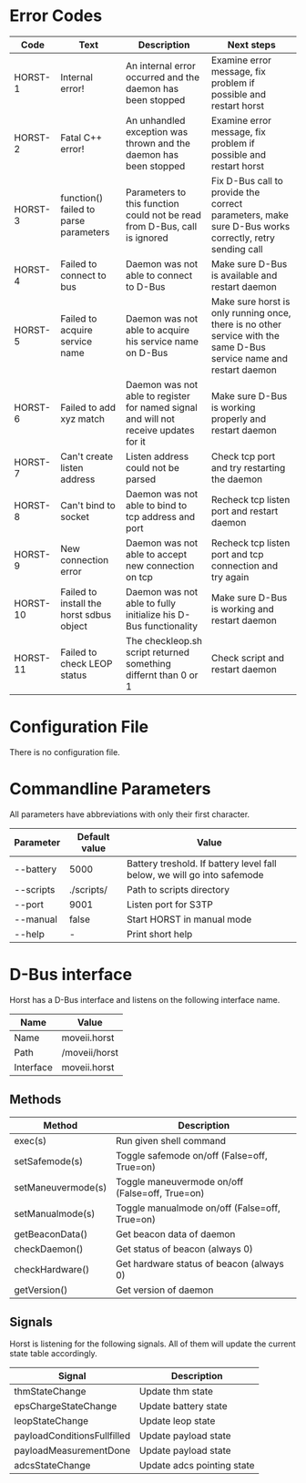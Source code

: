 Error Codes
===========

|   Code   |      Text      |  Description  | Next steps |
|----------|----------------|---------------|------------|
| HORST-1 | Internal error! | An internal error occurred and the daemon has been stopped | Examine error message, fix problem if possible and restart horst |
| HORST-2 | Fatal C++ error! | An unhandled exception was thrown and the daemon has been stopped | Examine error message, fix problem if possible and restart horst |
| HORST-3 | function() failed to parse parameters | Parameters to this function could not be read from D-Bus, call is ignored | Fix D-Bus call to provide the correct parameters, make sure D-Bus works correctly, retry sending call |
| HORST-4 | Failed to connect to bus | Daemon was not able to connect to D-Bus | Make sure D-Bus is available and restart daemon |
| HORST-5 | Failed to acquire service name | Daemon was not able to acquire his service name on D-Bus | Make sure horst is only running once, there is no other service with the same D-Bus service name and restart daemon |
| HORST-6 | Failed to add xyz match | Daemon was not able to register for named signal and will not receive updates for it | Make sure D-Bus is working properly and restart daemon |
| HORST-7 | Can't create listen address | Listen address could not be parsed | Check tcp port and try restarting the daemon |
| HORST-8 | Can't bind to socket | Daemon was not able to bind to tcp address and port | Recheck tcp listen port and restart daemon |
| HORST-9 | New connection error | Daemon was not able to accept new connection on tcp | Recheck tcp listen port and tcp connection and try again |
| HORST-10 | Failed to install the horst sdbus object | Daemon was not able to fully initialize his D-Bus functionality | Make sure D-Bus is working and restart daemon |
| HORST-11 | Failed to check LEOP status | The checkleop.sh script returned something differnt than 0 or 1 | Check script and restart daemon |

Configuration File
==================

There is no configuration file.

Commandline Parameters
=======================

All parameters have abbreviations with only their first character.

| Parameter            | Default value | Value |
|----------------------|---------------|-------|
| --battery <treshold> | 5000          | Battery treshold. If battery level fall below, we will go into safemode |
| --scripts <path>     | ./scripts/    | Path to scripts directory |
| --port <port>        | 9001          | Listen port for S3TP |
| --manual             | false         | Start HORST in manual mode |
| --help               | -             | Print short help |

D-Bus interface
===============

Horst has a D-Bus interface and listens on the following interface name.

| Name      | Value            |
|-----------|------------------|
| Name      | moveii.horst     |
| Path      | /moveii/horst    |
| Interface | moveii.horst     |

Methods
-------

| Method    | Description   |
|-----------|---------------|
| exec(s) | Run given shell command |
| setSafemode(s) | Toggle safemode on/off (False=off, True=on) |
| setManeuvermode(s) | Toggle maneuvermode on/off (False=off, True=on) |
| setManualmode(s) | Toggle manualmode on/off (False=off, True=on) |
| getBeaconData() | Get beacon data of daemon |
| checkDaemon() | Get status of beacon (always 0) |
| checkHardware() | Get hardware status of beacon (always 0) |
| getVersion() | Get version of daemon |

Signals
-------

Horst is listening for the following signals. All of them will update the
current state table accordingly.

| Signal    | Description   |
|-----------|---------------|
| thmStateChange | Update thm state |
| epsChargeStateChange | Update battery state |
| leopStateChange | Update leop state |
| payloadConditionsFullfilled | Update payload state |
| payloadMeasurementDone | Update payload state |
| adcsStateChange | Update adcs pointing state |

